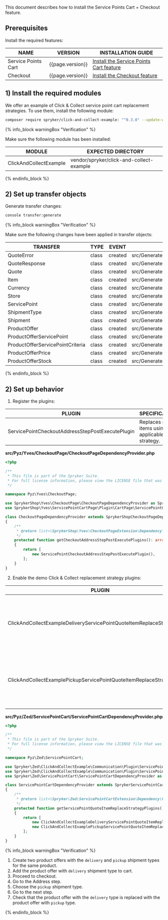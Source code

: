 

This document describes how to install the Service Points Cart + Checkout feature.

## Prerequisites

Install the required features:

| NAME                | VERSION           | INSTALLATION GUIDE                                                                                                                                                          |
|---------------------|-------------------|----------------------------------------------------------------------------------------------------------------------------------------------------------------------------|
| Service Points Cart | {{page.version}}  | [Install the Service Points Cart feature](/docs/pbc/all/service-point-management/{{page.version}}/unified-commerce/install-features/install-the-service-points-cart-feature.html) |
| Checkout            | {{page.version}}  | [Install the Checkout feature](/docs/pbc/all/cart-and-checkout/{{page.version}}/base-shop/install-and-upgrade/install-features/install-the-checkout-feature.html)                                               |

## 1) Install the required modules

We offer an example of Click & Collect service point cart replacement strategies. To use them, install the following module:

```bash
composer require spryker/click-and-collect-example: "^0.3.0" --update-with-dependencies
```

{% info_block warningBox "Verification" %}

Make sure the following module has been installed:

| MODULE                 | EXPECTED DIRECTORY                       |
|------------------------|------------------------------------------|
| ClickAndCollectExample | vendor/spryker/click-and-collect-example |

{% endinfo_block %}

## 2) Set up transfer objects

Generate transfer changes:

```bash
console transfer:generate
```

{% info_block warningBox "Verification" %}

Make sure the following changes have been applied in transfer objects:

| TRANSFER                         | TYPE  | EVENT   | PATH                                                                   |
|----------------------------------|-------|---------|------------------------------------------------------------------------|
| QuoteError                       | class | created | src/Generated/Shared/Transfer/QuoteErrorTransfer                       |
| QuoteResponse                    | class | created | src/Generated/Shared/Transfer/QuoteResponseTransfer                    |
| Quote                            | class | created | src/Generated/Shared/Transfer/QuoteTransfer                            |
| Item                             | class | created | src/Generated/Shared/Transfer/ItemTransfer                             |
| Currency                         | class | created | src/Generated/Shared/Transfer/CurrencyTransfer                         |
| Store                            | class | created | src/Generated/Shared/Transfer/StoreTransfer                            |
| ServicePoint                     | class | created | src/Generated/Shared/Transfer/ServicePointTransfer                     |
| ShipmentType                     | class | created | src/Generated/Shared/Transfer/ShipmentTypeTransfer                     |
| Shipment                         | class | created | src/Generated/Shared/Transfer/ShipmentTransfer                         |
| ProductOffer                     | class | created | src/Generated/Shared/Transfer/ProductOfferTransfer                     |
| ProductOfferServicePoint         | class | created | src/Generated/Shared/Transfer/ProductOfferServicePointTransfer         |
| ProductOfferServicePointCriteria | class | created | src/Generated/Shared/Transfer/ProductOfferServicePointCriteriaTransfer |
| ProductOfferPrice                | class | created | src/Generated/Shared/Transfer/ProductOfferPriceTransfer                |
| ProductOfferStock                | class | created | src/Generated/Shared/Transfer/ProductOfferStockTransfer                |

{% endinfo_block %}

## 2) Set up behavior

1. Register the plugins:

| PLUGIN                                            | SPECIFICATION                                   | PREREQUISITES | NAMESPACE                                             |
|---------------------------------------------------|-------------------------------------------------|---------------|-------------------------------------------------------|
| ServicePointCheckoutAddressStepPostExecutePlugin  | Replaces quote items using an applicable strategy. |           | SprykerShop\Yves\ServicePointCartPage\Plugin\CartPage |

**src/Pyz/Yves/CheckoutPage/CheckoutPageDependencyProvider.php**

```php
<?php

/**
 * This file is part of the Spryker Suite.
 * For full license information, please view the LICENSE file that was distributed with this source code.
 */

namespace Pyz\Yves\CheckoutPage;

use SprykerShop\Yves\CheckoutPage\CheckoutPageDependencyProvider as SprykerShopCheckoutPageDependencyProvider;
use SprykerShop\Yves\ServicePointCartPage\Plugin\CartPage\ServicePointCheckoutAddressStepPostExecutePlugin;

class CheckoutPageDependencyProvider extends SprykerShopCheckoutPageDependencyProvider
{
    /**
     * @return list<\SprykerShop\Yves\CheckoutPageExtension\Dependency\Plugin\CheckoutAddressStepPostExecutePluginInterface>
     */
    protected function getCheckoutAddressStepPostExecutePlugins(): array
    {
        return [
            new ServicePointCheckoutAddressStepPostExecutePlugin(),
        ];
    }
}
```

2. Enable the demo Click & Collect replacement strategy plugins:

| PLUGIN                                                                   | SPECIFICATION                                                                                                        | PREREQUISITES | NAMESPACE                                                                |
|--------------------------------------------------------------------------|----------------------------------------------------------------------------------------------------------------------|---------------|--------------------------------------------------------------------------|
| ClickAndCollectExampleDeliveryServicePointQuoteItemReplaceStrategyPlugin | Replaces product offers in quote items that have the `delivery` shipment type with suitable product offer replacements. |               | Spryker\Zed\ClickAndCollectExample\Communication\Plugin\ServicePointCart |
| ClickAndCollectExamplePickupServicePointQuoteItemReplaceStrategyPlugin   | Replaces product offers in quote items that have the `pickup` shipment type with suitable product offer replacements.   |               | Spryker\Zed\ClickAndCollectExample\Communication\Plugin\ServicePointCart |

**src/Pyz/Zed/ServicePointCart/ServicePointCartDependencyProvider.php**

```php
<?php

/**
 * This file is part of the Spryker Suite.
 * For full license information, please view the LICENSE file that was distributed with this source code.
 */

namespace Pyz\Zed\ServicePointCart;

use Spryker\Zed\ClickAndCollectExample\Communication\Plugin\ServicePointCart\ClickAndCollectExampleDeliveryServicePointQuoteItemReplaceStrategyPlugin;
use Spryker\Zed\ClickAndCollectExample\Communication\Plugin\ServicePointCart\ClickAndCollectExamplePickupServicePointQuoteItemReplaceStrategyPlugin;
use Spryker\Zed\ServicePointCart\ServicePointCartDependencyProvider as SprykerServicePointCartDependencyProvider;

class ServicePointCartDependencyProvider extends SprykerServicePointCartDependencyProvider
{
    /**
     * @return list<\Spryker\Zed\ServicePointCartExtension\Dependency\Plugin\ServicePointQuoteItemReplaceStrategyPluginInterface>
     */
    protected function getServicePointQuoteItemReplaceStrategyPlugins(): array
    {
        return [
            new ClickAndCollectExampleDeliveryServicePointQuoteItemReplaceStrategyPlugin(),
            new ClickAndCollectExamplePickupServicePointQuoteItemReplaceStrategyPlugin(),
        ];
    }
}
```

{% info_block warningBox "Verification" %}

1. Create two product offers with the `delivery` and `pickup` shipment types for the same product.
2. Add the product offer with `delivery` shipment type to cart.
3. Proceed to checkout.
4. Go to the Address step.
5. Choose the `pickup` shipment type.
6. Go to the next step.
7. Check that the product offer with the `delivery` type is replaced with the product offer with `pickup` type.

{% endinfo_block %}
